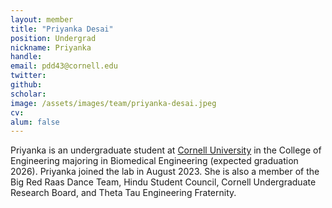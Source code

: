 ```yaml
---
layout: member
title: "Priyanka Desai"
position: Undergrad
nickname: Priyanka
handle: 
email: pdd43@cornell.edu
twitter: 
github: 
scholar: 
image: /assets/images/team/priyanka-desai.jpeg
cv: 
alum: false
---
```

Priyanka is an undergraduate student at [Cornell University] in the College of Engineering majoring in Biomedical Engineering (expected graduation 2026). Priyanka joined the lab in August 2023. She is also a member of the Big Red Raas Dance Team, Hindu Student Council, Cornell Undergraduate Research Board, and Theta Tau Engineering Fraternity.


[Cornell University]: https://www.cornell.edu/
